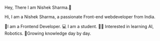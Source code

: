 
Hey, There I am Nishek Sharma.👋

Hi, I am a Nishek Sharma, a passionate Front-end webdeveloper from India.

👀I am a Frontend Developer.
💻 I am a student.
👨‍🎓 Interested in learning AI, Robotics.
🎈Growing knowledge day by day.
